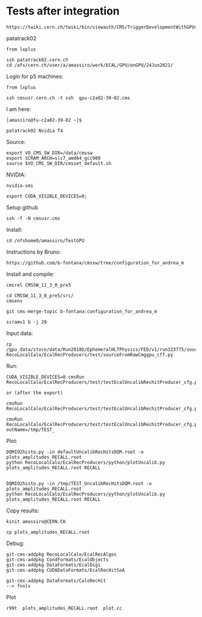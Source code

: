 Tests after integration
====

    https://twiki.cern.ch/twiki/bin/viewauth/CMS/TriggerDevelopmentWithGPUs

patatrack02
    
    from lxplus

    ssh patatrack02.cern.ch
    cd /afs/cern.ch/user/a/amassiro/work/ECAL/GPU/onGPU/24Jun2021/
    
Login for p5 machines:

    from lxplus
    
    ssh cmsusr.cern.ch -t ssh  gpu-c2a02-39-02.cms

I am here:

    [amassiro@fu-c2a02-39-02 ~]$ 

    patatrack02 Nvidia T4

Source:

    export VO_CMS_SW_DIR=/data/cmssw
    export SCRAM_ARCH=slc7_amd64_gcc900
    source $VO_CMS_SW_DIR/cmsset_default.sh

NVIDIA:

    nvidia-smi

    export CUDA_VISIBLE_DEVICES=0;

    
Setup github

    ssh -f -N cmsusr.cms

Install:

    cd /nfshome0/amassiro/TestGPU

Instructions by Bruno:

    https://github.com/b-fontana/cmssw/tree/configuration_for_andrea_m
    
Install and compile:

    cmsrel CMSSW_11_3_0_pre5

    cd CMSSW_11_3_0_pre5/src/
    cmsenv
    
    git cms-merge-topic b-fontana:configuration_for_andrea_m

    scramv1 b -j 20

    
Input data:

    cp /gpu_data/store/data/Run2018D/EphemeralHLTPhysics/FED/v1/run323775/source_cff.py     RecoLocalCalo/EcalRecProducers/test/sourceFromRawCmggpu_cff.py
    
    
Run:

    CUDA_VISIBLE_DEVICES=0 cmsRun RecoLocalCalo/EcalRecProducers/test/testEcalUncalibRechitProducer_cfg.py
    
    or (after the export)
    
    cmsRun RecoLocalCalo/EcalRecProducers/test/testEcalUncalibRechitProducer_cfg.py
    
    cmsRun RecoLocalCalo/EcalRecProducers/test/testEcalUncalibRechitProducer_cfg.py   outName=/tmp/TEST_
    

Plot:

    DQMIO2histo.py -in defaultUncalibRecHitsDQM.root -o plots_amplitudes_RECALL.root
    python RecoLocalCalo/EcalRecProducers/python/plotUncalib.py plots_amplitudes_RECALL.root RECALL

    
    DQMIO2histo.py -in /tmp/TEST_UncalibRecHitsDQM.root -o plots_amplitudes_RECALL.root
    python RecoLocalCalo/EcalRecProducers/python/plotUncalib.py plots_amplitudes_RECALL.root RECALL

 
Copy results:

    kinit amassiro@CERN.CH
    
    cp plots_amplitudes_RECALL.root  
    
    
    
Debug:

    git-cms-addpkg RecoLocalCalo/EcalRecAlgos 
    git-cms-addpkg CondFormats/EcalObjects
    git-cms-addpkg DataFormats/EcalDigi
    git-cms-addpkg CUDADataFormats/EcalRecHitSoA    
    
    git-cms-addpkg DataFormats/CaloRecHit
    --> fnnls
    

    
    
Plot

    r99t  plots_amplitudes_RECALL.root  plot.cc
    
    
    
